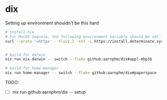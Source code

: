 # dix

Setting up environment shouldn't be this hard

```bash
# install nix
# For MacOS Sequoia, the following environment variable should be set: NIX_INSTALLER_NIX_BUILD_USER_ID_BASE=400
curl --proto '=https' --tlsv1.2 -sSf -L https://install.determinate.systems/nix | sh -s -- install


# build for darwin
nix run nix-darwin -- switch --flake github:aarnphm/dix#appl-mbp16

# build for home-manager
nix run home-manager -- switch --flake github:aarnphm/dix#paperspace
```

TODO:
- [ ] nix run github:aarnphm/dix -- setup <profile>


